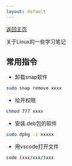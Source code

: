 ```yaml
---
layout: default
---
```


[返回主页](https://luofaming.github.io/)

关于Linux的一些学习笔记

## 常用指令
* 卸载snap软件
``` bash
sudo snap remove xxxx
```

* 给开权限
``` bash
chmod 777 xxxx
```

* 安装.deb包的软件
``` bash
sudo dpkg -i xxxxx
```
* 用vscode打开文件
``` bash
code (xxx/xxx/)xxx
```
